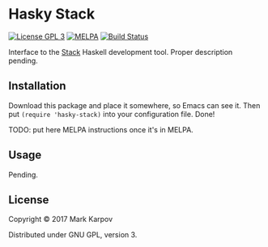# Hasky Stack

[![License GPL 3](https://img.shields.io/badge/license-GPL_3-green.svg)](http://www.gnu.org/licenses/gpl-3.0.txt)
[![MELPA](https://melpa.org/packages/hasky-extensions-badge.svg)](https://melpa.org/#/hasky-extensions)
[![Build Status](https://travis-ci.org/hasky-mode/hasky-extensions.svg?branch=master)](https://travis-ci.org/hasky-mode/hasky-extensions)

Interface to the [Stack](https://haskellstack.org) Haskell development tool.
Proper description pending.

## Installation

Download this package and place it somewhere, so Emacs can see it. Then put
`(require 'hasky-stack)` into your configuration file. Done!

TODO: put here MELPA instructions once it's in MELPA.

## Usage

Pending.

## License

Copyright © 2017 Mark Karpov

Distributed under GNU GPL, version 3.
